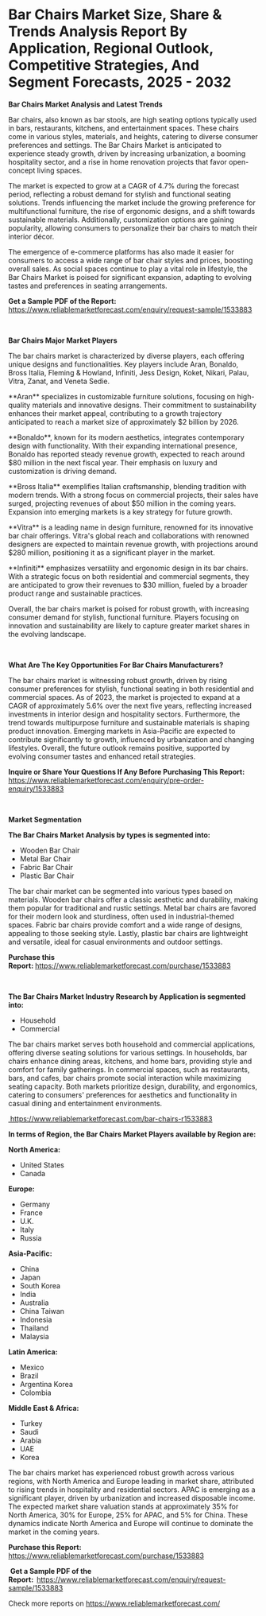 <p><h1>Bar Chairs Market Size, Share & Trends Analysis Report By Application, Regional Outlook, Competitive Strategies, And Segment Forecasts, 2025 - 2032</h1></p><p><strong>Bar Chairs Market Analysis and Latest Trends</strong></p>
<p><p>Bar chairs, also known as bar stools, are high seating options typically used in bars, restaurants, kitchens, and entertainment spaces. These chairs come in various styles, materials, and heights, catering to diverse consumer preferences and settings. The Bar Chairs Market is anticipated to experience steady growth, driven by increasing urbanization, a booming hospitality sector, and a rise in home renovation projects that favor open-concept living spaces.</p><p>The market is expected to grow at a CAGR of 4.7% during the forecast period, reflecting a robust demand for stylish and functional seating solutions. Trends influencing the market include the growing preference for multifunctional furniture, the rise of ergonomic designs, and a shift towards sustainable materials. Additionally, customization options are gaining popularity, allowing consumers to personalize their bar chairs to match their interior décor.</p><p>The emergence of e-commerce platforms has also made it easier for consumers to access a wide range of bar chair styles and prices, boosting overall sales. As social spaces continue to play a vital role in lifestyle, the Bar Chairs Market is poised for significant expansion, adapting to evolving tastes and preferences in seating arrangements.</p></p>
<p><strong>Get a Sample PDF of the Report:&nbsp;</strong> <a href="https://www.reliablemarketforecast.com/enquiry/request-sample/1533883?utm_campaign=3208&utm_medium=2&utm_source=Github&utm_content=ia&utm_term=04042025&utm_id=bar-chairs">https://www.reliablemarketforecast.com/enquiry/request-sample/1533883</a></p>
<p>&nbsp;</p>
<p><strong>Bar Chairs Major Market Players</strong></p>
<p><p>The bar chairs market is characterized by diverse players, each offering unique designs and functionalities. Key players include Aran, Bonaldo, Bross Italia, Fleming & Howland, Infiniti, Jess Design, Koket, Nikari, Palau, Vitra, Zanat, and Veneta Sedie.</p><p>**Aran** specializes in customizable furniture solutions, focusing on high-quality materials and innovative designs. Their commitment to sustainability enhances their market appeal, contributing to a growth trajectory anticipated to reach a market size of approximately $2 billion by 2026.</p><p>**Bonaldo**, known for its modern aesthetics, integrates contemporary design with functionality. With their expanding international presence, Bonaldo has reported steady revenue growth, expected to reach around $80 million in the next fiscal year. Their emphasis on luxury and customization is driving demand.</p><p>**Bross Italia** exemplifies Italian craftsmanship, blending tradition with modern trends. With a strong focus on commercial projects, their sales have surged, projecting revenues of about $50 million in the coming years. Expansion into emerging markets is a key strategy for future growth.</p><p>**Vitra** is a leading name in design furniture, renowned for its innovative bar chair offerings. Vitra's global reach and collaborations with renowned designers are expected to maintain revenue growth, with projections around $280 million, positioning it as a significant player in the market.</p><p>**Infiniti** emphasizes versatility and ergonomic design in its bar chairs. With a strategic focus on both residential and commercial segments, they are anticipated to grow their revenues to $30 million, fueled by a broader product range and sustainable practices.</p><p>Overall, the bar chairs market is poised for robust growth, with increasing consumer demand for stylish, functional furniture. Players focusing on innovation and sustainability are likely to capture greater market shares in the evolving landscape.</p></p>
<p>&nbsp;</p>
<p><strong>What Are The Key Opportunities For Bar Chairs Manufacturers?</strong></p>
<p><p>The bar chairs market is witnessing robust growth, driven by rising consumer preferences for stylish, functional seating in both residential and commercial spaces. As of 2023, the market is projected to expand at a CAGR of approximately 5.6% over the next five years, reflecting increased investments in interior design and hospitality sectors. Furthermore, the trend towards multipurpose furniture and sustainable materials is shaping product innovation. Emerging markets in Asia-Pacific are expected to contribute significantly to growth, influenced by urbanization and changing lifestyles. Overall, the future outlook remains positive, supported by evolving consumer tastes and enhanced retail strategies.</p></p>
<p><strong>Inquire or Share Your Questions If Any Before Purchasing This Report:</strong> <a href="https://www.reliablemarketforecast.com/enquiry/pre-order-enquiry/1533883?utm_campaign=3208&utm_medium=2&utm_source=Github&utm_content=ia&utm_term=04042025&utm_id=bar-chairs">https://www.reliablemarketforecast.com/enquiry/pre-order-enquiry/1533883</a></p>
<p>&nbsp;</p>
<p><strong>Market Segmentation</strong></p>
<p><strong>The Bar Chairs Market Analysis by types is segmented into:</strong></p>
<p><ul><li>Wooden Bar Chair</li><li>Metal Bar Chair</li><li>Fabric Bar Chair</li><li>Plastic Bar Chair</li></ul></p>
<p><p>The bar chair market can be segmented into various types based on materials. Wooden bar chairs offer a classic aesthetic and durability, making them popular for traditional and rustic settings. Metal bar chairs are favored for their modern look and sturdiness, often used in industrial-themed spaces. Fabric bar chairs provide comfort and a wide range of designs, appealing to those seeking style. Lastly, plastic bar chairs are lightweight and versatile, ideal for casual environments and outdoor settings.</p></p>
<p><strong>Purchase this Report:&nbsp;</strong><a href="https://www.reliablemarketforecast.com/purchase/1533883?utm_campaign=3208&utm_medium=2&utm_source=Github&utm_content=ia&utm_term=04042025&utm_id=bar-chairs">https://www.reliablemarketforecast.com/purchase/1533883</a></p>
<p>&nbsp;</p>
<p><strong>The Bar Chairs Market Industry Research by Application is segmented into:</strong></p>
<p><ul><li>Household</li><li>Commercial</li></ul></p>
<p><p>The bar chairs market serves both household and commercial applications, offering diverse seating solutions for various settings. In households, bar chairs enhance dining areas, kitchens, and home bars, providing style and comfort for family gatherings. In commercial spaces, such as restaurants, bars, and cafes, bar chairs promote social interaction while maximizing seating capacity. Both markets prioritize design, durability, and ergonomics, catering to consumers' preferences for aesthetics and functionality in casual dining and entertainment environments.</p></p>
<p><a href="https://www.reliablemarketforecast.com/bar-chairs-r1533883?utm_campaign=3208&utm_medium=2&utm_source=Github&utm_content=ia&utm_term=04042025&utm_id=bar-chairs">&nbsp;https://www.reliablemarketforecast.com/bar-chairs-r1533883</a></p>
<p><strong>In terms of Region, the Bar Chairs Market Players available by Region are:</strong></p>
<p>
    <p> <strong> North America: </strong>
        <ul>
            <li>United States</li>
            <li>Canada</li>
        </ul>
        </p> 
    <p> <strong> Europe: </strong>
        <ul>
            <li>Germany</li>
            <li>France</li>
            <li>U.K.</li>
            <li>Italy</li>
            <li>Russia</li>
        </ul>
        </p> 
    <p> <strong> Asia-Pacific: </strong>
        <ul>
            <li>China</li>
            <li>Japan</li>
            <li>South Korea</li>
            <li>India</li>
            <li>Australia</li>
            <li>China Taiwan</li>
            <li>Indonesia</li>
            <li>Thailand</li>
            <li>Malaysia</li>
        </ul>
        </p> 
    <p> <strong> Latin America: </strong>
        <ul>
            <li>Mexico</li>
            <li>Brazil</li>
            <li>Argentina Korea</li>
            <li>Colombia</li>
        </ul>
        </p> 
    <p> <strong> Middle East & Africa: </strong>
        <ul>
            <li>Turkey</li>
            <li>Saudi</li>
            <li>Arabia</li>
            <li>UAE</li>
            <li>Korea</li>
        </ul>
    </p>
    </p>
<p><p>The bar chairs market has experienced robust growth across various regions, with North America and Europe leading in market share, attributed to rising trends in hospitality and residential sectors. APAC is emerging as a significant player, driven by urbanization and increased disposable income. The expected market share valuation stands at approximately 35% for North America, 30% for Europe, 25% for APAC, and 5% for China. These dynamics indicate North America and Europe will continue to dominate the market in the coming years.</p></p>
<p><strong>Purchase this Report: </strong><a href="https://www.reliablemarketforecast.com/purchase/1533883?utm_campaign=3208&utm_medium=2&utm_source=Github&utm_content=ia&utm_term=04042025&utm_id=bar-chairs">https://www.reliablemarketforecast.com/purchase/1533883</a></p>
<p>&nbsp;<strong>Get a Sample PDF of the Report:&nbsp;&nbsp;</strong><a href="https://www.reliablemarketforecast.com/enquiry/request-sample/1533883?utm_campaign=3208&utm_medium=2&utm_source=Github&utm_content=ia&utm_term=04042025&utm_id=bar-chairs">https://www.reliablemarketforecast.com/enquiry/request-sample/1533883</a></p>
<p><strong></strong></p>
<p>Check more reports on <a href="https://www.reliablemarketforecast.com/?utm_campaign=3208&utm_medium=2&utm_source=Github&utm_content=ia&utm_term=04042025&utm_id=bar-chairs">https://www.reliablemarketforecast.com/</a></p>